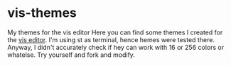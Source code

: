# vis-themes
My themes for the vis editor
Here you can find some themes I created for the [vis editor](https://github.com/martanne/vis).
I'm using st as terminal, hence hemes were tested there. Anyway, I didn't accurately check if hey can work with 16 or 256 colors or whatelse.
Try yourself and fork and modify.
